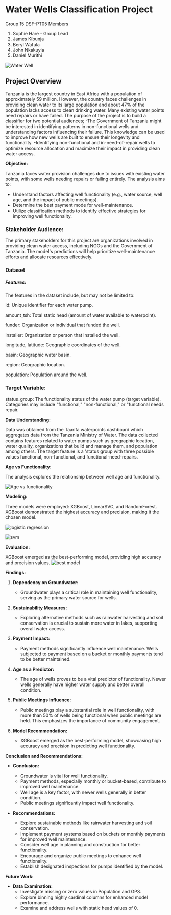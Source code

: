 # Water Wells Classification Project
Group 15 DSF-PT05
Members
1. Sophie Hare - Group Lead
2. James Kibunja
4. Beryl Wafula
5. John Nkakuyia
6. Daniel Murithi

![Water Well](https://github.com/berylnasimiyu/dsc-phase3-project/blob/main/image201.jpg)

## Project Overview
Tanzania is the largest country in East Africa with a population of approximately 59 million. However, the country faces challenges in providing clean water to its large population and about 47% of the population lacks access to clean drinking water. Many existing water points need repairs or have failed. The purpose of the project is to build a classifier for two potential audiences;
 -The Government of Tanzania might be interested in identifying patterns in non-functional wells and understanding  factors influencing their failure. This knowledge can be used to improve how new wells are built to ensure their longevity and functionality.
 -Identifying non-functional and in-need-of-repair wells to optimize resource allocation and maximize their impact in providing clean water access.


**Objective:**

Tanzania faces water provision challenges due to issues with existing water points, with some wells needing repairs or failing entirely. The analysis aims to:
- Understand factors affecting well functionality (e.g., water source, well age, and the impact of public meetings).
- Determine the best payment mode for well-maintenance.
- Utilize classification methods to identify effective strategies for improving well functionality. 

### Stakeholder Audience:
The primary stakeholders for this project are organizations involved in providing clean water access, including NGOs and the Government of Tanzania. The model's predictions will help prioritize well-maintenance efforts and allocate resources effectively.

### Dataset
##### Features:
The features in the dataset include, but may not be limited to:

id: Unique identifier for each water pump.

amount_tsh: Total static head (amount of water available to waterpoint).

funder: Organization or individual that funded the well.

installer: Organization or person that installed the well.

longitude, latitude: Geographic coordinates of the well.

basin: Geographic water basin.

region: Geographic location.

population: Population around the well.

### Target Variable:
status_group: The functionality status of the water pump (target variable). Categories may include "functional," "non-functional," or "functional needs repair.

**Data Understanding:**

Data was obtained from the Taarifa waterpoints dashboard which aggregates data from the Tanzania Ministry of Water. The data collected contains features related to water pumps such as geographic location, water quality, organizations that build and manage them, and population among others. The target feature is a 'status group with three possible values functional, non-functional, and functional-need-repairs.

**Age vs Functionality:**

The analysis explores the relationship between well age and functionality.

![Age vs functionality](https://github.com/berylnasimiyu/dsc-phase3-project/blob/main/images/age_wel.jpg)

**Modeling:**

Three models were employed: XGBoost, LinearSVC, and RandomForest. XGBoost demonstrated the highest accuracy and precision, making it the chosen model.

![logistic regression](https://github.com/berylnasimiyu/dsc-phase3-project/blob/main/images/logistics_con.jpg)

![svm](https://github.com/berylnasimiyu/dsc-phase3-project/blob/main/images/svm_con.jpg)

**Evaluation:**

XGBoost emerged as the best-performing model, providing high accuracy and precision values.
![best model](https://github.com/berylnasimiyu/dsc-phase3-project/blob/main/images/model_output.jpg)

**Findings:**

1. **Dependency on Groundwater:**
   - Groundwater plays a critical role in maintaining well functionality, serving as the primary water source for wells.

2. **Sustainability Measures:**
   - Exploring alternative methods such as rainwater harvesting and soil conservation is crucial to sustain more water in lakes, supporting overall water access.

3. **Payment Impact:**
   - Payment methods significantly influence well maintenance. Wells subjected to payment based on a bucket or monthly payments tend to be better maintained.

4. **Age as a Predictor:**
   - The age of wells proves to be a vital predictor of functionality. Newer wells generally have higher water supply and better overall condition.

5. **Public Meetings Influence:**
   - Public meetings play a substantial role in well functionality, with more than 50% of wells being functional when public meetings are held. This emphasizes the importance of community engagement.

6. **Model Recommendation:**
   - XGBoost emerged as the best-performing model, showcasing high accuracy and precision in predicting well functionality.

**Conclusion and Recommendations:**

- **Conclusion:**
  - Groundwater is vital for well functionality.
  - Payment methods, especially monthly or bucket-based, contribute to improved well maintenance.
  - Well age is a key factor, with newer wells generally in better condition.
  - Public meetings significantly impact well functionality.

- **Recommendations:**
  - Explore sustainable methods like rainwater harvesting and soil conservation.
  - Implement payment systems based on buckets or monthly payments for improved well maintenance.
  - Consider well age in planning and construction for better functionality.
  - Encourage and organize public meetings to enhance well functionality.
  - Establish designated inspections for pumps identified by the model.
  
**Future Work:**

- **Data Examination:**
  - Investigate missing or zero values in Population and GPS.
  - Explore binning highly cardinal columns for enhanced model performance.
  - Examine and address wells with static head values of 0.
